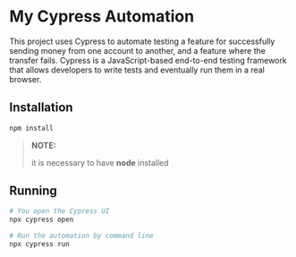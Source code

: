 # My Cypress Automation

This project uses Cypress to automate testing a feature for successfully sending money from one account to another, and a feature where the transfer fails.
Cypress is a JavaScript-based end-to-end testing framework that allows developers to write tests and eventually run them in a real browser.

## Installation
```bash
npm install
```
> **NOTE:**
>
> it is necessary to have **node** installed

## Running
```bash
# You open the Cypress UI
npx cypress open

# Run the automation by command line
npx cypress run
```

